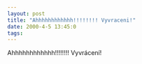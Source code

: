 ```yaml
---
layout: post
title: "Ahhhhhhhhhhhh!!!!!!!! Vyvraceni!"
date: 2000-4-5 13:45:0
tags: 
---
```


Ahhhhhhhhhhhh!!!!!!!! Vyvrácení!

